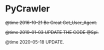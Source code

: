 # PyCrawler

~~@time 2016-10-21 Be Creat Get_User_Agent.~~

~~@time 2019-01-03 UPDATE THE CODE @Spi.~~

@time 2020-05-18 UPDATE.



